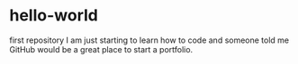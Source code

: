 # hello-world
first repository
I am just starting to learn how to code and someone told me GitHub would be a great place to start a portfolio.
